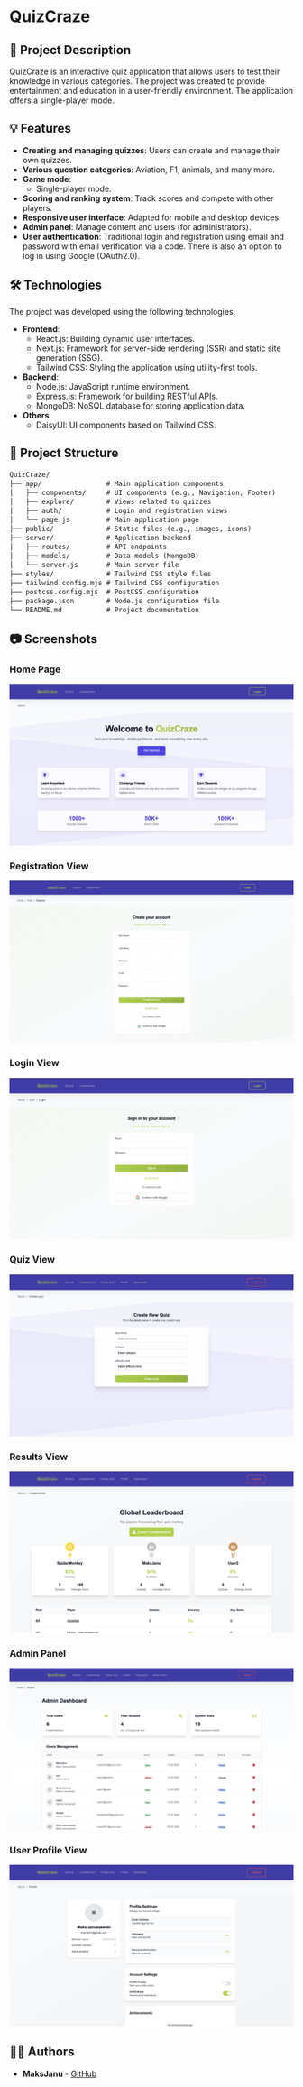# QuizCraze

## 📄 Project Description

QuizCraze is an interactive quiz application that allows users to test their knowledge in various categories. The project was created to provide entertainment and education in a user-friendly environment. The application offers a single-player mode.

## 💡 Features

- **Creating and managing quizzes**: Users can create and manage their own quizzes.
- **Various question categories**: Aviation, F1, animals, and many more.
- **Game mode**:
  - Single-player mode.
- **Scoring and ranking system**: Track scores and compete with other players.
- **Responsive user interface**: Adapted for mobile and desktop devices.
- **Admin panel**: Manage content and users (for administrators).
- **User authentication**: Traditional login and registration using email and password with email verification via a code. There is also an option to log in using Google (OAuth2.0).

## 🛠️ Technologies

The project was developed using the following technologies:

- **Frontend**:
  - React.js: Building dynamic user interfaces.
  - Next.js: Framework for server-side rendering (SSR) and static site generation (SSG).
  - Tailwind CSS: Styling the application using utility-first tools.
- **Backend**:
  - Node.js: JavaScript runtime environment.
  - Express.js: Framework for building RESTful APIs.
  - MongoDB: NoSQL database for storing application data.
- **Others**:
  - DaisyUI: UI components based on Tailwind CSS.

## 🧬 Project Structure

```
QuizCraze/
├── app/                # Main application components
│   ├── components/     # UI components (e.g., Navigation, Footer)
│   ├── explore/        # Views related to quizzes
│   ├── auth/           # Login and registration views
│   └── page.js         # Main application page
├── public/             # Static files (e.g., images, icons)
├── server/             # Application backend
│   ├── routes/         # API endpoints
│   ├── models/         # Data models (MongoDB)
│   └── server.js       # Main server file
├── styles/             # Tailwind CSS style files
├── tailwind.config.mjs # Tailwind CSS configuration
├── postcss.config.mjs  # PostCSS configuration
├── package.json        # Node.js configuration file
└── README.md           # Project documentation
```

## 📷 Screenshots

### Home Page
![Home Page](public/images/welcome_page.png)

### Registration View
![Registration View](public/images/register_page.png)

### Login View
![Login Panel](public/images/login_page.png)

### Quiz View
![Quiz View](public/images/quiz_creation.png)

### Results View
![Results View](public/images/leaderboard_page.png)

### Admin Panel
![Admin Panel](public/images/admin_page.png)

### User Profile View
![User Profile Panel](public/images/profile_page.png)

## 👨‍💻 Authors

- **MaksJanu** - [GitHub](https://github.com/MaksJanu)
